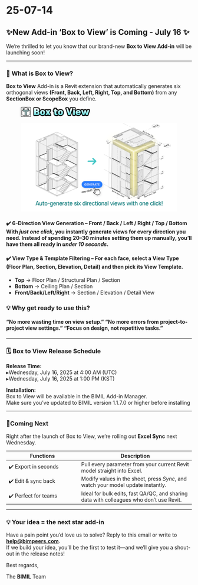 # 25-07-14

## ✨New Add-in ‘Box to View’ is Coming - July 16 ✨

We’re thrilled to let you know that our brand-new **Box to View Add-in** will be launching soon!

***

### 📌 **What is Box to View?**

**Box to View** Add-in is a Revit extension that automatically generates six orthogonal views **(Front, Back, Left, Right, Top, and Bottom)** from any **SectionBox or ScopeBox** you define.

<figure><img src="../.gitbook/assets/Box to view.png" alt="" width="188"><figcaption></figcaption></figure>

<figure><img src="../.gitbook/assets/Teaser3.png" alt=""><figcaption></figcaption></figure>

#### ✔️ **6-Direction View Generation** –  Front / Back / Left / Right / Top / Bottom With _just one click_, you instantly generate views for every direction you need. Instead of spending 20–30 minutes setting them up manually, you’ll have them all ready in _under 10 seconds_.

#### ✔️ **View Type & Template Filtering** – For each face, select a View Type (Floor Plan, Section, Elevation, Detail) and then pick its View Template.

* **Top** → Floor Plan / Structural Plan / Section
* **Bottom** → Ceiling Plan / Section
* **Front/Back/Left/Right** → Section / Elevation / Detail View

### 💡 **Why get ready to use this?**

#### “No more wasting time on view setup.”&#xD; “No more errors from project-to-project view settings.”&#xD; “Focus on design, not repetitive tasks.”

***

### 🗓 **Box to View Release Schedule**

**Release Time:**
\
▸Wednesday, July 16, 2025 at 4:00 AM (UTC)
\
▸Wednesday, July 16, 2025 at 1:00 PM (KST)

**Installation:**
\
Box to View will be available in the BIMIL Add-in Manager.
\
Make sure you’ve updated to BIMIL version 1.1.7.0 or higher before installing

***

### 🎯**Coming Next**

Right after the launch of Box to View, we’re rolling out **Excel Sync** next Wednesday.

<table><thead><tr><th width="182.757568359375">Functions</th><th valign="middle">Description</th></tr></thead><tbody><tr><td>✔️ Export in seconds</td><td valign="middle">Pull every parameter from your current Revit model straight into Excel.</td></tr><tr><td>✔️ Edit &#x26; sync back</td><td valign="middle">Modify values in the sheet, press <em>Sync</em>, and watch your model update instantly.</td></tr><tr><td>✔️ Perfect for teams</td><td valign="middle">Ideal for bulk edits, fast QA/QC, and sharing data with colleagues who don’t use Revit.</td></tr></tbody></table>

***

### 💡 Your idea = the next star add-in

Have a pain point you’d love us to solve? Reply to this email or write to [**help@bimpeers.com**](mailto:help@bimpeers.com?subject=undefined\&body=undefined).\
If we build your idea, you’ll be the first to test it—and we’ll give you a shout-out in the release notes!

Best regards,

The **BIMIL** Team
